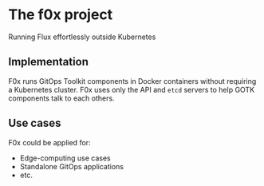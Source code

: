 # The f0x project
Running Flux effortlessly outside Kubernetes

## Implementation

F0x runs GitOps Toolkit components in Docker containers without requiring a Kubernetes cluster. F0x uses only the API and `etcd` servers to help GOTK components talk to each others.

## Use cases

F0x could be applied for:

  - Edge-computing use cases
  - Standalone GitOps applications
  - etc.

